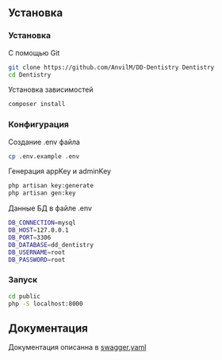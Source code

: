 ## Установка 

### Установка

С помощью Git
```bash
git clone https://github.com/AnvilM/DD-Dentistry Dentistry
cd Dentistry
```

Установка зависимостей
```bash
composer install
```

### Конфигурация

Создание .env файла
```bash
cp .env.example .env
```

Генерация appKey и adminKey
```bash
php artisan key:generate
php artisan gen:key
```

Данные БД в файле .env

```bash
DB_CONNECTION=mysql
DB_HOST=127.0.0.1
DB_PORT=3306
DB_DATABASE=dd_dentistry
DB_USERNAME=root
DB_PASSWORD=root
```

### Запуск

```bash
cd public
php -S localhost:8000
```




## Документация

Документация описанна в [swagger.yaml](https://github.com/AnvilM/DD-Dentistry/blob/main/swagger.yaml)
